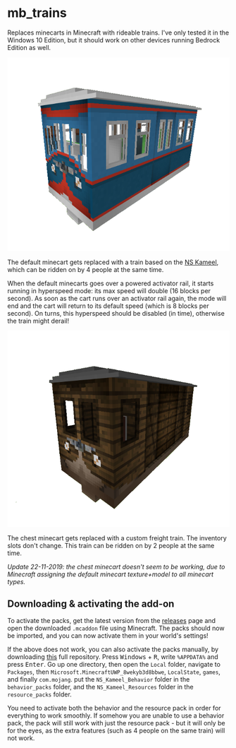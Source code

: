 # mb_trains
Replaces minecarts in Minecraft with rideable trains. I've only tested it in the Windows 10 Edition, but it should work on other devices running Bedrock Edition as well.

![Minecart replacement](https://github.com/FreekBes/mb_trains/blob/master/imgs/better_minecarts.png "Minecart replacement")

The default minecart gets replaced with a train based on the [NS Kameel](https://nl.wikipedia.org/wiki/Kameel_(spoorwegmaterieel)), which can be ridden on by 4 people at the same time.

When the default minecarts goes over a powered activator rail, it starts running in hyperspeed mode: its max speed will double (16 blocks per second). As soon as the cart runs over an activator rail again, the mode will end and the cart will return to its default speed (which is 8 blocks per second). On turns, this hyperspeed should be disabled (in time), otherwise the train might derail!

![Minecart with Chest replacement](https://github.com/FreekBes/mb_trains/blob/master/imgs/better_minecarts_freight.png "Minecart with Chest replacement")

The chest minecart gets replaced with a custom freight train. The inventory slots don't change. This train can be ridden on by 2 people at the same time.

*Update 22-11-2019: the chest minecart doesn't seem to be working, due to Minecraft assigning the default minecart texture+model to all minecart types.*

## Downloading & activating the add-on
To activate the packs, get the latest version from the [releases](https://github.com/FreekBes/mb_trains/releases/) page and open the downloaded `.mcaddon` file using Minecraft. The packs should now be imported, and you can now activate them in your world's settings!

If the above does not work, you can also activate the packs manually, by downloading [this](https://github.com/FreekBes/mb_trains/archive/master.zip) full repository. Press <kbd>Windows</kbd> + <kbd>R</kbd>, write `%APPDATA%` and press <kbd>Enter</kbd>. Go up one directory, then open the `Local` folder, navigate to `Packages`, then `Microsoft.MinecraftUWP_8wekyb3d8bbwe`, `LocalState`, `games`, and finally `com.mojang`. put the `NS_Kameel_Behavior` folder in the `behavior_packs` folder, and the `NS_Kameel_Resources` folder in the `resource_packs` folder.

You need to activate both the behavior and the resource pack in order for everything to work smoothly. If somehow you are unable to use a behavior pack, the pack will still work with just the resource pack - but it will only be for the eyes, as the extra features (such as 4 people on the same train) will not work.
